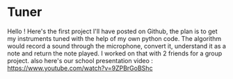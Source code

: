 # Tuner

Hello ! Here's the first project I'll have posted on Github, the plan is to get my instruments tuned with the help of my own python code. The algorithm would record a sound through the microphone, convert it, understand it as a note and return the note played. I worked on that with 2 friends for a group project.
also here's our school presentation video : https://www.youtube.com/watch?v=9ZPBrGoBShc
